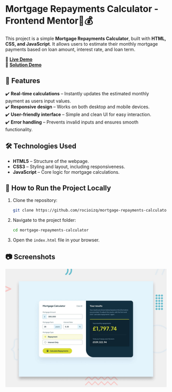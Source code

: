 # Mortgage Repayments Calculator - Frontend Mentor🏡💰  

This project is a simple **Mortgage Repayments Calculator**, built with **HTML, CSS, and JavaScript**. It allows users to estimate their monthly mortgage payments based on loan amount, interest rate, and loan term.  

🔗 **[Live Demo](https://mortgage-repayments-calculator.vercel.app/)**  
🔗 **[Solution Demo](https://www.frontendmentor.io/solutions/mortgage-repayments-calculator-hWcircebe5)**  

## 📌 Features  
✔️ **Real-time calculations** – Instantly updates the estimated monthly payment as users input values.  
✔️ **Responsive design** – Works on both desktop and mobile devices.  
✔️ **User-friendly interface** – Simple and clean UI for easy interaction.  
✔️ **Error handling** – Prevents invalid inputs and ensures smooth functionality.  

## 🛠️ Technologies Used  
- **HTML5** – Structure of the webpage.  
- **CSS3** – Styling and layout, including responsiveness.  
- **JavaScript** – Core logic for mortgage calculations.  

## 🚀 How to Run the Project Locally  
1. Clone the repository:  
    ```bash
    git clone https://github.com/rocioizq/mortgage-repayments-calculator.git
    ```  
2. Navigate to the project folder:  
    ```bash
    cd mortgage-repayments-calculator
    ```  
3. Open the `index.html` file in your browser.  

## 📷 Screenshots  
![Mortgage Calculator Screenshot](./design/preview.jpg)  

